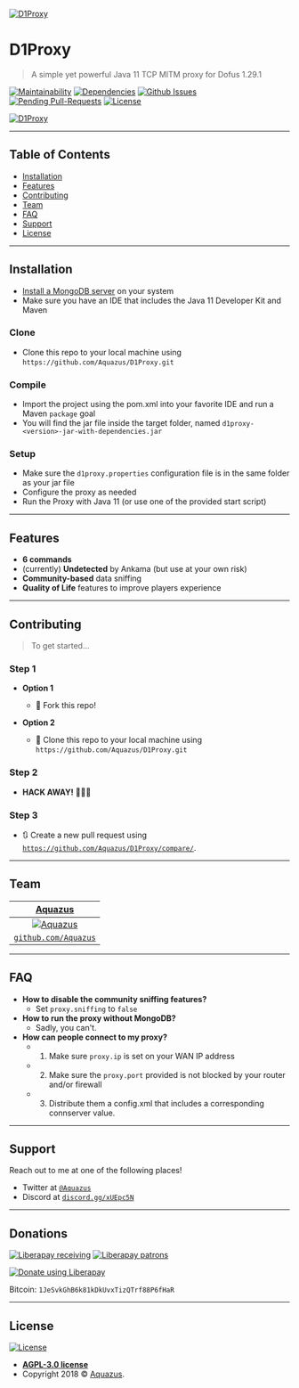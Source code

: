 <a href="https://github.com/Aquazus/D1Proxy"><img src="https://vgy.me/GGGxB2.png" title="D1Proxy" alt="D1Proxy"></a>

# D1Proxy

> A simple yet powerful Java 11 TCP MITM proxy for Dofus 1.29.1

[![Maintainability](	https://img.shields.io/codeclimate/maintainability/Aquazus/D1Proxy.svg?style=flat-square)](https://codeclimate.com/github/Aquazus/D1Proxy/maintainability) [![Dependencies](https://img.shields.io/librariesio/github/Aquazus/D1Proxy.svg?style=flat-square)](http://libraries.io/github/Aquazus/D1Proxy) [![Github Issues](https://img.shields.io/github/issues-raw/Aquazus/D1Proxy.svg?style=flat-square)](https://github.com/Aquazus/D1Proxy/issues) [![Pending Pull-Requests](https://img.shields.io/github/issues-pr-raw/Aquazus/D1Proxy.svg?style=flat-square)](https://github.com/Aquazus/D1Proxy/pulls) [![License](https://img.shields.io/github/license/Aquazus/D1Proxy.svg?style=flat-square)](LICENSE)

[![D1Proxy](http://i.imgur.com/Msen5Cs.png)](#)

---

## Table of Contents

- [Installation](#installation)
- [Features](#features)
- [Contributing](#contributing)
- [Team](#team)
- [FAQ](#faq)
- [Support](#support)
- [License](#license)

---

## Installation

- [Install a MongoDB server](https://docs.mongodb.com/manual/installation/) on your system
- Make sure you have an IDE that includes the Java 11 Developer Kit and Maven

### Clone

- Clone this repo to your local machine using `https://github.com/Aquazus/D1Proxy.git`

### Compile

- Import the project using the pom.xml into your favorite IDE and run a Maven `package` goal
- You will find the jar file inside the target folder, named `d1proxy-<version>-jar-with-dependencies.jar`

### Setup

- Make sure the `d1proxy.properties` configuration file is in the same folder as your jar file
- Configure the proxy as needed
- Run the Proxy with Java 11 (or use one of the provided start script)

---

## Features

- **6 commands**
- (currently) **Undetected** by Ankama (but use at your own risk)
- **Community-based** data sniffing
- **Quality of Life** features to improve players experience

---

## Contributing

> To get started...

### Step 1

- **Option 1**
    - 🍴 Fork this repo!

- **Option 2**
    - 👯 Clone this repo to your local machine using `https://github.com/Aquazus/D1Proxy.git`

### Step 2

- **HACK AWAY!** 🔨🔨🔨

### Step 3

- 🔃 Create a new pull request using <a href="https://github.com/Aquazus/D1Proxy/compare/" target="_blank">`https://github.com/Aquazus/D1Proxy/compare/`</a>.

---

## Team

| <a href="https://github.com/Aquazus" target="_blank">**Aquazus**</a> |
| :---: |
| [![Aquazus](https://avatars1.githubusercontent.com/u/7611808?v=3&s=200)](https://github.com/Aquazus) |
| <a href="https://github.com/Aquazus" target="_blank">`github.com/Aquazus`</a> |
---

## FAQ

- **How to disable the community sniffing features?**
    - Set `proxy.sniffing` to `false`
- **How to run the proxy without MongoDB?**
    - Sadly, you can't.
- **How can people connect to my proxy?**
    - 1) Make sure `proxy.ip` is set on your WAN IP address
    - 2) Make sure the `proxy.port` provided is not blocked by your router and/or firewall
    - 3) Distribute them a config.xml that includes a corresponding connserver value.

---

## Support

Reach out to me at one of the following places!

- Twitter at <a href="http://twitter.com/Aquazus" target="_blank">`@Aquazus`</a>
- Discord at <a href="https://discord.gg/xUEpc5N" target="_blank">`discord.gg/xUEpc5N`</a>

---

## Donations

[![Liberapay receiving](http://img.shields.io/liberapay/receives/Aquazus.svg?logo=liberapay)](https://liberapay.com/Aquazus/) [![Liberapay patrons](http://img.shields.io/liberapay/patrons/Aquazus.svg?logo=liberapay)](https://liberapay.com/Aquazus/)

[![Donate using Liberapay](https://liberapay.com/assets/widgets/donate.svg)](https://liberapay.com/Aquazus/)

Bitcoin: `1JeSvkGhB6k81kDkUvxTizQTrf88P6fHaR`


---

## License

[![License](https://img.shields.io/github/license/Aquazus/D1Proxy.svg?style=flat-square)](LICENSE)

- **[AGPL-3.0 license](https://opensource.org/licenses/AGPL-3.0)**
- Copyright 2018 © <a href="http://github.com/Aquazus" target="_blank">Aquazus</a>.
